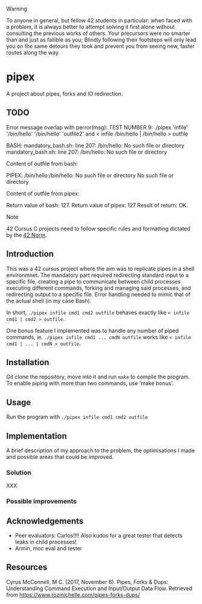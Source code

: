 > [!WARNING]
> To anyone in general, but fellow 42 students in particular: when faced with a problem, it is always better to attempt solving it first alone without consulting the previous works of others. Your precursors were no smarter than and just as fallible as you; Blindly following their footsteps will only lead you on the same detours they took and prevent you from seeing new, faster routes along the way.

# pipex
A project about pipes, forks and IO redirection.


## TODO
Error message overlap with perror(msg):
TEST NUMBER 9: ./pipex 'infile' '/bin/hello' '/bin/hello' 'outfile2' and < infile /bin/hello | /bin/hello > outfile

BASH:
mandatory_bash.sh: line 207: /bin/hello: No such file or directory
mandatory_bash.sh: line 207: /bin/hello: No such file or directory

Content of outfile from bash:

PIPEX:
/bin/hello:/bin/hello: No such file or directory
 No such file or directory

Content of outfile from pipex:


Return value of bash: 127. Return value of pipex: 127
Result of return: OK.

> [!NOTE]  
> 42 Cursus C projects need to follow specific rules and formatting dictated by the [42 Norm](https://github.com/42School/norminette/tree/master/pdf).

## Introduction
This was a 42 cursus project where the aim was to replicate pipes in a shell environmnet. The mandatory part required redirecting standard input to a specific file, creating a pipe to communicate between child processes executing different commands, forking and managing said processes, and redirecting output to a specific file. Error handling needed to mimic that of the actual shell (in my case Bash).

In short, `./pipex infile cmd1 cmd2 outfile` behaves exactly like `< infile cmd1 | cmd2 > outfile`. 

One bonus feature I implemented was to handle any number of piped commands, ie. `./pipex infile cmd1 ... cmdN outfile` works like `< infile cmd1 | ... | cmdN > outfile`.

## Installation
Git clone the repository, move into it and run `make` to compile the program. To enable piping with more than two commands, use 'make bonus'.

## Usage
Run the program with `./pipex infile cmd1 cmd2 outfile`

## Implementation
A brief description of my approach to the problem, the optimisations I made and possible areas that could be improved.

### Solution
XXX

### Possible improvements

## Acknowledgements
- Peer evaluators: Carlos!!!! Also kudos for a great tester that detects leaks in child processes!
- Armin, moc eval and tester

## Resources
Cyrus McConnell, M C. (2017, November 8). Pipes, Forks & Dups: Understanding Command Execution and Input/Output Data Flow. Retrieved from https://www.rozmichelle.com/pipes-forks-dups/
